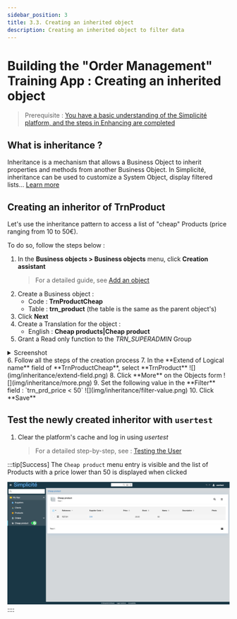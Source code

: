```yaml
---
sidebar_position: 3
title: 3.3. Creating an inherited object
description: Creating an inherited object to filter data
---
```


# Building the "Order Management" Training App : Creating an inherited object

> Prerequisite : [You have a basic understanding of the Simplicité platform, and the steps in Enhancing are completed](/docs/category/2-expanding-your-app)


## What is inheritance ?

Inheritance is a mechanism that allows a Business Object to inherit properties and methods from another Business Object. In Simplicité, inheritance can be used to customize a System Object, display filtered lists... [Learn more](/docs/platform/businessobjects/business-objects.md#configuration)

## Creating an inheritor of TrnProduct

Let's use the inheritance pattern to access a list of "cheap" Products (price ranging from 10 to 50€).

To do so, follow the steps below :
1. In the **Business objects > Business objects** menu, click **Creation assistant** 
    > For a detailed guide, see [Add an object](/docs/tutorial/expanding/addobjects)
2. Create a Business object :
    - Code : **TrnProductCheap**
    - Table : **trn_product** (the table is the same as the parent object's)
3. Click **Next**
4. Create a Translation for the object :
    - English : **Cheap products|Cheap product**
5. Grant a Read only function to the *TRN_SUPERADMIN* Group  
<details>
    <summary>Screenshot</summary>

    ![](img/inheritance/add-grant.png)
</details>
6. Follow all the steps of the creation process
7. In the **Extend of Logical name** field of **TrnProductCheap**, select **TrnProduct**  
    ![](img/inheritance/extend-field.png)
8. Click **More** on the Objects form  
    ![](img/inheritance/more.png)
9. Set the following value in the **Filter** field : `trn_prd_price < 50`   
    ![](img/inheritance/filter-value.png)
10. Click **Save**


## Test the newly created inheritor with `usertest` 

1. Clear the platform's cache and log in using *usertest*
    > For a detailed step-by-step, see : [Testing the User](/docs/tutorial/getting-started/user#activating-and-testing-the-user)

:::tip[Success]
The `Cheap product` menu entry is visible and the list of Products with a price lower than 50 is displayed when clicked  

![](img/inheritance/success.png)
::::